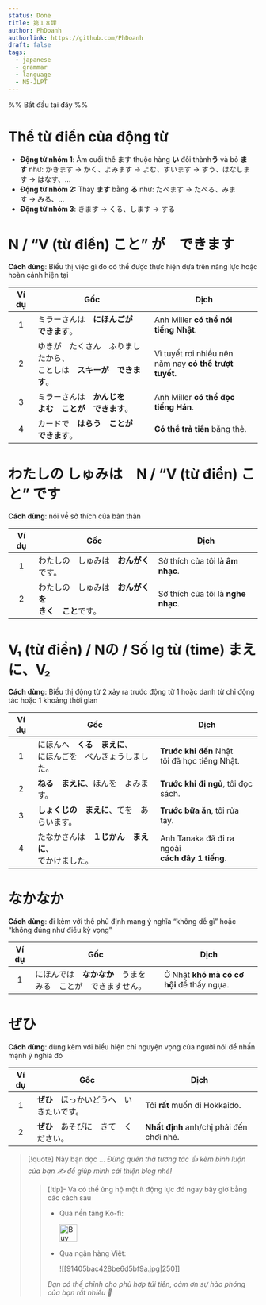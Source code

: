 ```yaml
---
status: Done
title: 第１８課
author: PhDoanh
authorlink: https://github.com/PhDoanh
draft: false
tags:
  - japanese
  - grammar
  - language
  - N5-JLPT
---
```

%% Bắt đầu tại đây %%
# Thể từ điển của động từ
- **Động từ nhóm 1**: Âm cuối thể ます thuộc hàng **い** đổi thành**う** và bỏ **ます** như: かきます → かく、よみます → よむ、すいます → すう、はなします → はなす、…
- **Động từ nhóm 2:** Thay **ます** bằng **る** như: たべます → たべる、みます → みる、…
- **Động từ nhóm 3**: きます → くる、します → する

# N / “V (từ điển) こと” が　できます
**Cách dùng**: Biểu thị việc gì đó có thể được thực hiện dựa trên năng lực hoặc hoàn cảnh hiện tại

| Ví dụ | Gốc                                                                        | Dịch                                                        |
|:-----:| -------------------------------------------------------------------------- | ----------------------------------------------------------- |
|   1   | ミラーさんは　**にほんごが　できます**。                                   | Anh Miller **có thể nói tiếng Nhật**.                       |
|   2   | ゆきが　たくさん　ふりましたから、  <br>ことしは　**スキーが　できます**。 | Vì tuyết rơi nhiều nên  <br>năm nay **có thể trượt tuyết**. |
|   3   | ミラーさんは　**かんじを　  <br>よむ　ことが　できます**。                 | Anh Miller **có thể đọc tiếng Hán**.                        |
|   4   | カードで　**はらう　ことが　できます**。                                   | **Có thể trả tiền** bằng thẻ.                               |

# わたしの しゅみは　N / “V (từ điển) こと” です
**Cách dùng**: nói về sở thích của bản thân

| Ví dụ | Gốc                                                        | Dịch                               |
|:-----:| ---------------------------------------------------------- | ---------------------------------- |
|   1   | わたしの　しゅみは　**おんがく**です。                     | Sở thích của tôi là **âm nhạc**.   |
|   2   | わたしの　しゅみは　**おんがくを　  <br>きく　こと**です。 | Sở thích của tôi là **nghe nhạc**. |

# V₁ (từ điển) / Nの / Số lg từ (time) まえに、V₂
**Cách dùng**: Biểu thị động từ 2 xảy ra trước động từ 1 hoặc danh từ chỉ động tác hoặc 1 khoảng thời gian

| Ví dụ | Gốc                                                                | Dịch                                                 |
|:-----:| ------------------------------------------------------------------ | ---------------------------------------------------- |
|   1   | にほんへ　**くる　まえに**、  <br>にほんごを　べんきょうしました。 | **Trước khi đến** Nhật  <br>tôi đã học tiếng Nhật.   |
|   2   | **ねる　まえに**、ほんを　よみます。                               | **Trước khi đi ngủ**, tôi đọc sách.                  |
|   3   | **しょくじの　まえに**、てを　あらいます。                         | **Trước bữa ăn**, tôi rửa tay.                       |
|   4   | たなかさんは　**１じかん　まえに**、  <br>でかけました。           | Anh Tanaka đã đi ra ngoài  <br>**cách đây 1 tiếng**. |

# なかなか
**Cách dùng**: đi kèm với thể phủ định mang ý nghĩa “không dễ gì” hoặc “không đúng như điều kỳ vọng”

| Ví dụ | Gốc                                                            | Dịch                                      |
|:-----:| -------------------------------------------------------------- | ----------------------------------------- |
|   1   | にほんでは　**なかなか**　うまを　みる　ことが　できますせん。 | Ở Nhật **khó mà có cơ hội** để thấy ngựa. |

# ぜひ
**Cách dùng**: dùng kèm với biểu hiện chỉ nguyện vọng của người nói để nhấn mạnh ý nghĩa đó

| Ví dụ | Gốc                    | Dịch                                     |
| :---: | ---------------------- | ---------------------------------------- |
|   1   | **ぜひ**　ほっかいどうへ　いきたいです。 | Tôi **rất** muốn đi Hokkaido.            |
|   2   | **ぜひ**　あそびに　きて　ください。   | **Nhất định** anh/chị phải đến chơi nhé. |

> [!quote] Này bạn đọc ...
> *Đừng quên thả tương tác 👍 kèm bình luận của bạn ✍️ để giúp mình cải thiện blog nhé!* 
> > [!tip]- Và có thể ủng hộ một ít động lực đó ngay bây giờ bằng các cách sau
> > - Qua nền tảng Ko-fi:
> > 
> >   <a href='https://ko-fi.com/M4M111S8CI' target='_blank'><img height='36' style='border:0px;height:36px;' src='https://storage.ko-fi.com/cdn/kofi3.png?v=3' border='0' alt='Buy Me a Coffee at ko-fi.com' /></a>
> > - Qua ngân hàng Việt:
> >   
> >   ![[91405bac428be6d5bf9a.jpg|250]]
> > 
> > *Bạn có thể chỉnh cho phù hợp túi tiền, cảm ơn sự hào phóng của bạn rất nhiều 🥰*